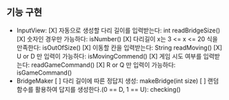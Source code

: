 ## 기능 구현
- InputView:
  [X] 자동으로 생성할 다리 길이를 입력받는다: int readBridgeSize()
    [X] 숫자인 경우만 가능하다: isNumber()
    [X] 다리길이 x는 3 <= x <= 20 식을 만족한다: isOutOfSize() 
  [X] 이동할 칸을 입력받는다: String readMoving()
    [X] U or D 만 입력이 가능하다: isMovingCommend()
  [X] 게임 시도 여부를 입력받는다: readGameCommand()
    [X] R or Q 만 입력이 가능하다: isGameCommand()
- BridgeMaker
  [ ] 다리 길이에 따른 정답지 생성: makeBridge(int size)
    [ ] 랜덤 함수를 활용하여 답지를 생성한다.(0 == D, 1 == U): checking()